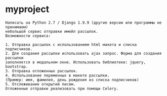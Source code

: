# myproject
    Написать на Python 2.7 / Django 1.9.9 (другие версии или программы не принимаем) 
    небольшой сервис отправки имейл рассылок.
    Возможности сервиса:

    1. Отправка рассылок с использованием html макета и списка подписчиков.
    2. Для создания рассылки использовать ajax запрос. Форма для создания рассылки 
    заполняется в модальном окне. Использовать библиотеки: jquery, bootstrap.
    3. Отправка отложенных рассылок.
    4. Использование переменных в макете рассылки. 
    (Пример: имя, фамилия, день рождения из списка подписчиков)
    5. Отслеживание открытий писем.
    Отложенные отправки реализовать при помощи Celery.
